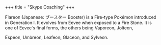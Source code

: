 +++
title = "Skype Coaching"
+++

Flareon (Japanese: ブースター Booster) is a Fire-type Pokémon introduced in Generation I.
It evolves from Eevee when exposed to a Fire Stone. It is one of Eevee's final forms, the others being Vaporeon, Jolteon,
<!--more-->
Espeon, Umbreon, Leafeon, Glaceon, and Sylveon.
